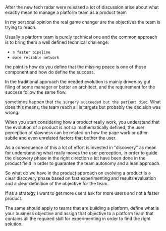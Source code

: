 After the new tech radar were released a lot of discussion arise about what exactly mean to manage a platform team as a product team

In my personal opinion the real game changer are the objectives the team is trying to reach.

Usually a platform team is purely technical one and the common approach is to bring them a well defined technical challenge:

* ```a faster pipeline```
* ```more reliable network```

the point is how do you define that the missing peace is one of those component and how do define the success.

In the traditional approach the needed evolution is mainly driven by gut filing of some manager or better an architect, and the requirement for the success follow the same flow.


sometimes happen that ```the surgery succeeded but the patient died```. What does this means, the team reach all is targets but probably the decision was wrong.

When you start considering how a product really work, you understand that the evolution of a product is not so mathematically defined, the user perception of slowness can be related on how the page work or other subtle and even unrelated factors that bother the user.

As a consequence of this a lot of effort is invested in "discovery" as mean for understanding what really moves the user perception, in order to guide the discovery phase in the right direction a lot have been done in the product field in order to guarantee the team autonomy and a lean approach.

So what do we have in the product approach on evolving a product is a clear discovery phase based on fast experimenting and results evaluation and a clear definition of the objective for the team.

If as a strategy I want to get more users ask for more users and not a faster product.

The same should apply to teams that are building a platform, define what is your business objective and assign that objective to a platform team that contains all the required skill for experimenting in order to find the right solution.